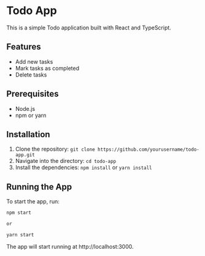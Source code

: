 # Todo App

This is a simple Todo application built with React and TypeScript.

## Features

- Add new tasks
- Mark tasks as completed
- Delete tasks

## Prerequisites

- Node.js
- npm or yarn

## Installation

1. Clone the repository: `git clone https://github.com/yourusername/todo-app.git`
2. Navigate into the directory: `cd todo-app`
3. Install the dependencies: `npm install` or `yarn install`

## Running the App

To start the app, run:

```bash
npm start

or 

yarn start
```

The app will start running at http://localhost:3000.

